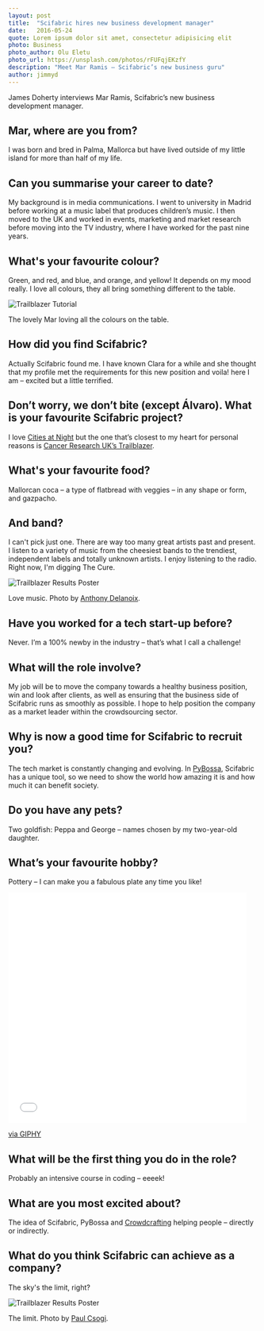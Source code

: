 ```yaml
---
layout: post
title:  "Scifabric hires new business development manager"
date:   2016-05-24 
quote: Lorem ipsum dolor sit amet, consectetur adipisicing elit
photo: Business
photo_author: Olu Eletu
photo_url: https://unsplash.com/photos/rFUFqjEKzfY
description: "Meet Mar Ramis – Scifabric’s new business guru"
author: jimmyd
---
```


James Doherty interviews Mar Ramis, Scifabric’s new business development manager.

## Mar, where are you from?
 
I was born and bred in Palma, Mallorca but have lived outside of my little island for 
more than half of my life.

## Can you summarise your career to date?
 
My background is in media communications. I went to university in Madrid before working 
at a music label that produces children’s music. I then moved to the UK and worked in events, 
marketing and market research before moving into the TV industry, where I have worked for the past nine years.
 
## What's your favourite colour?

Green, and red, and blue, and orange, and yellow! It depends on my mood really. I love all colours, 
they all bring something different to the table.

![Trailblazer Tutorial]({{site.cdn}}/assets/img/blog/Mar.jpg)
<p class="post-caption">The lovely Mar loving all the colours on the table.</p>


## How did you find Scifabric?
 
Actually Scifabric found me. I have known Clara for a while and she thought that my profile 
met the requirements for this new position and voila! here I am – excited but a little terrified. 
 
## Don’t worry, we don’t bite (except Álvaro). What is your favourite Scifabric project?
 
I love [Cities at Night](http://www.citiesatnight.org/) but the one that’s closest to my 
heart for personal reasons is [Cancer Research UK’s Trailblazer](http://scifabric.com/blog/2016/04/20/Cancer-Research-UK-Trailblazer.html).

## What's your favourite food?

Mallorcan coca – a type of flatbread with veggies – in any shape or form, and gazpacho. 

## And band?

I can't pick just one. There are way too many great artists past and present. I listen to a 
variety of music from the cheesiest bands to the trendiest, independent labels and totally unknown artists. 
I enjoy listening to the radio. Right now, I'm digging The Cure.

 ![Trailblazer Results Poster]({{site.cdn}}/assets/img/blog/LoveMusic.jpeg)
<p class="post-caption">Love music. Photo by <a href="https://unsplash.com/photos/hzgs56Ze49s">Anthony Delanoix</a>.</p>


## Have you worked for a tech start-up before?
 
Never. I’m a 100% newby in the industry – that’s what I call a challenge!

## What will the role involve?
 
My job will be to move the company towards a healthy business position, win and look after 
clients, as well as ensuring that the business side of Scifabric runs as smoothly as possible. 
I hope to help position the company as a market leader within the crowdsourcing sector.

## Why is now a good time for Scifabric to recruit you?
 
The tech market is constantly changing and evolving. In [PyBossa](http://pybossa.com/), Scifabric has a unique tool, 
so we need to show the world how amazing it is and how much it can benefit society.
 
## Do you have any pets?

Two goldfish: Peppa and George – names chosen by my two-year-old daughter.

## What’s your favourite hobby?

Pottery – I can make you a fabulous plate any time you like! 

<div class="embed-responsive embed-responsive-4by3">
<iframe src="//giphy.com/embed/uwhzDrIZ7Sk0g" width="480" height="463" frameBorder="0" class="giphy-embed" allowFullScreen></iframe><p><a href="http://giphy.com/gifs/trick-wheel-pottery-uwhzDrIZ7Sk0g">via GIPHY</a></p>
</div>

## What will be the first thing you do in the role?
 
Probably an intensive course in coding – eeeek! 

## What are you most excited about?
 
The idea of Scifabric, PyBossa and [Crowdcrafting](/crowdcrafting) helping people – directly or indirectly.

## What do you think Scifabric can achieve as a company?
 
The sky's the limit, right?

 ![Trailblazer Results Poster]({{site.cdn}}/assets/img/blog/Sky.jpeg)
<p class="post-caption">The limit. Photo by <a href="https://unsplash.com/photos/wgLPy2YBXuc">Paul Csogi</a>.</p>
